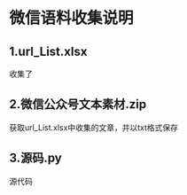 # 微信语料收集说明
## 1.url_List.xlsx
收集了
## 2.微信公众号文本素材.zip
获取url_List.xlsx中收集的文章，并以txt格式保存
## 3.源码.py
源代码
